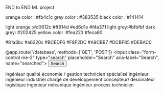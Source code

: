 END to END ML project


orange color : #fb4c1c
grey color : #383535
black color : #141414

light orange :#d0612c #ff914d #ed6d1e #f4a371
light grey:#bfbfbf
dark grey: #202425
yellow color :#fea223 #feca80

#81a3bc #a6220c #BCEDF6 #F8F2DC #A9CBB7 #DCBF85 #DEBAC0 


@app.route('/database', methods=['GET', 'POST'])
<input class="form-control me-2" type="search" placeholder="Search"
    aria-label="Search", name="searched">
    <button class="btn btn-outline-secondary" type="submit"> Search</button>
    
ingénieur qualité
économie / gestion
technicien spécialisé
ingénieur
ingénieur industriel
chargé de développement
concepteur/ dessinateur
logistique
ingénieur mécanique
ingénieur process
technicien
